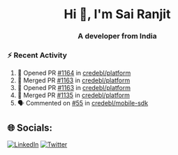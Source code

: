 <h1 align="center">Hi 👋, I'm Sai Ranjit</h1>
<h3 align="center">A developer from India</h3>

### :zap: Recent Activity

<!--START_SECTION:activity-->
1. 💪 Opened PR [#1164](https://github.com/credebl/platform/pull/1164) in [credebl/platform](https://github.com/credebl/platform)
2. 🎉 Merged PR [#1163](https://github.com/credebl/platform/pull/1163) in [credebl/platform](https://github.com/credebl/platform)
3. 💪 Opened PR [#1163](https://github.com/credebl/platform/pull/1163) in [credebl/platform](https://github.com/credebl/platform)
4. 🎉 Merged PR [#1135](https://github.com/credebl/platform/pull/1135) in [credebl/platform](https://github.com/credebl/platform)
5. 🗣 Commented on [#55](https://github.com/credebl/mobile-sdk/issues/55#issuecomment-2761243649) in [credebl/mobile-sdk](https://github.com/credebl/mobile-sdk)
<!--END_SECTION:activity-->

## 🌐 Socials:
[![LinkedIn](https://img.shields.io/badge/LinkedIn-%230077B5.svg?logo=linkedin&logoColor=white)](https://linkedin.com/in/sairanjit) [![Twitter](https://img.shields.io/badge/Twitter-%231DA1F2.svg?logo=Twitter&logoColor=white)](https://twitter.com/sairanjit_) 
